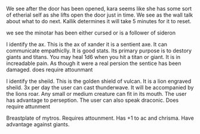We see after the door has been opened, kara seems like she has some sort of etherial self as she lifts open the door just in time. We see as the wall talk about what to do next. Kallik determines it will take 5 minutes for it to reset.

we see the minotar has been either cursed or is a follower of sideron 

I identify the ax. This is the ax of xander it is a sentient axe. It can communicate empathiclly. It is good stats. Its primary purpose is to destory giants and titans. You may heal 1d6 when you hit a titan or giant. It is in increadable pain. As though it were a real persion the sentice has been damaged. does require attounmant 

I identify the sheild. This is the golden shield of vulcan. It is a lion engraved sheild. 3x per day the user can cast thunderwave. It will be accompanied by the lions roar. Any small or medium creature can fit in its mouth. The user has advantage to perseption. The user can also speak draconic. Does require attunment

Breastplate of mytros. Requires attounment. Has +1 to ac and chrisma. Have advantage against giants. 